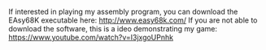 If interested in playing my assembly program, you can download the EAsy68K executable here: http://www.easy68k.com/
If you are not able to download the software, this is a ideo demonstrating my game: https://www.youtube.com/watch?v=I3jxgoUPnhk
